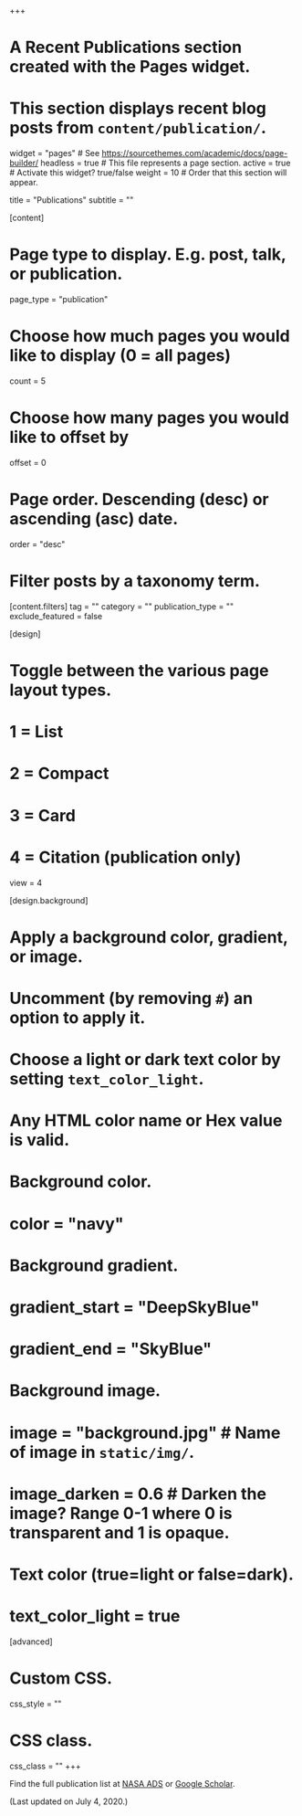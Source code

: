 +++
# A Recent Publications section created with the Pages widget.
# This section displays recent blog posts from `content/publication/`.

widget = "pages"  # See https://sourcethemes.com/academic/docs/page-builder/
headless = true  # This file represents a page section.
active = true  # Activate this widget? true/false
weight = 10  # Order that this section will appear.

title = "Publications"
subtitle = ""

[content]
  # Page type to display. E.g. post, talk, or publication.
  page_type = "publication"

  # Choose how much pages you would like to display (0 = all pages)
  count = 5

  # Choose how many pages you would like to offset by
  offset = 0

  # Page order. Descending (desc) or ascending (asc) date.
  order = "desc"

  # Filter posts by a taxonomy term.
  [content.filters]
    tag = ""
    category = ""
    publication_type = ""
    exclude_featured = false

[design]
  # Toggle between the various page layout types.
  #   1 = List
  #   2 = Compact
  #   3 = Card
  #   4 = Citation (publication only)
  view = 4

[design.background]
  # Apply a background color, gradient, or image.
  #   Uncomment (by removing `#`) an option to apply it.
  #   Choose a light or dark text color by setting `text_color_light`.
  #   Any HTML color name or Hex value is valid.

  # Background color.
  # color = "navy"

  # Background gradient.
  # gradient_start = "DeepSkyBlue"
  # gradient_end = "SkyBlue"

  # Background image.
  # image = "background.jpg"  # Name of image in `static/img/`.
  # image_darken = 0.6  # Darken the image? Range 0-1 where 0 is transparent and 1 is opaque.

  # Text color (true=light or false=dark).
  # text_color_light = true  

[advanced]
 # Custom CSS.
 css_style = ""

 # CSS class.
 css_class = ""
+++

<!-- Quickly discover relevant content by [filtering publications]({{< ref "/publication/_index.md" >}}). -->
Find the full publication list at [NASA ADS](https://ui.adsabs.harvard.edu/public-libraries/PlDrRv2zRGy3p53kCUbDPQ)
or [Google Scholar](https://scholar.google.com/citations?hl=zh-TW&view_op=list_works&authuser=4&gmla=AJsN-F7GUt8SOgyalVKE6ABUBHZYlt3DWIG8tvQMo5XqQ-bb1z4kGAHbmXbpV75EloxVKUWNNNtUZV7zbC2LJv9HiVjGEFe73YK6BBpZjJZx4pl2Pr2Rxeo&user=VrGP728AAAAJ).

(Last updated on July 4, 2020.)
